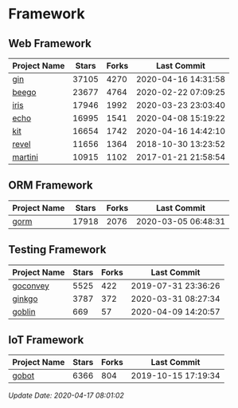 # Framework

## Web Framework

| Project Name | Stars | Forks | Last Commit |
| ------------ | ----- | ----- | ----------- |
| [gin](https://github.com/gin-gonic/gin) | 37105 | 4270 | 2020-04-16 14:31:58 |
| [beego](https://github.com/astaxie/beego) | 23677 | 4764 | 2020-02-22 07:09:25 |
| [iris](https://github.com/kataras/iris) | 17946 | 1992 | 2020-03-23 23:03:40 |
| [echo](https://github.com/labstack/echo) | 16995 | 1541 | 2020-04-08 15:19:22 |
| [kit](https://github.com/go-kit/kit) | 16654 | 1742 | 2020-04-16 14:42:10 |
| [revel](https://github.com/revel/revel) | 11656 | 1364 | 2018-10-30 13:23:52 |
| [martini](https://github.com/go-martini/martini) | 10915 | 1102 | 2017-01-21 21:58:54 |

## ORM Framework

| Project Name | Stars | Forks | Last Commit |
| ------------ | ----- | ----- | ----------- |
| [gorm](https://github.com/jinzhu/gorm) | 17918 | 2076 | 2020-03-05 06:48:31 |

## Testing Framework

| Project Name | Stars | Forks | Last Commit |
| ------------ | ----- | ----- | ----------- |
| [goconvey](https://github.com/smartystreets/goconvey) | 5525 | 422 | 2019-07-31 23:36:26 |
| [ginkgo](https://github.com/onsi/ginkgo) | 3787 | 372 | 2020-03-31 08:27:34 |
| [goblin](https://github.com/franela/goblin) | 669 | 57 | 2020-04-09 14:20:57 |

## IoT Framework

| Project Name | Stars | Forks | Last Commit |
| ------------ | ----- | ----- | ----------- |
| [gobot](https://github.com/hybridgroup/gobot) | 6366 | 804 | 2019-10-15 17:19:34 |

*Update Date: 2020-04-17 08:01:02*